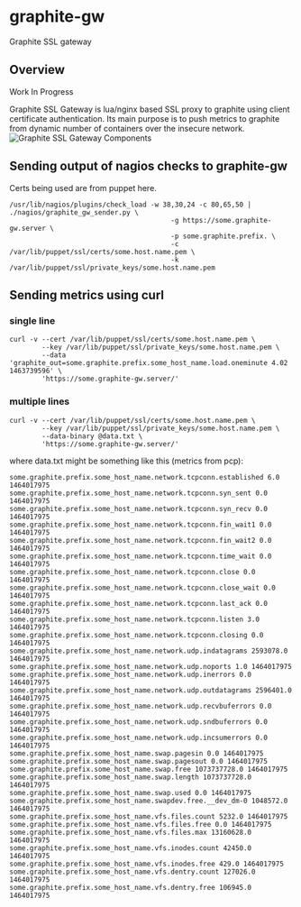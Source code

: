 # graphite-gw
Graphite SSL gateway

## Overview

Work In Progress

Graphite SSL Gateway is lua/nginx based SSL proxy to graphite using client certificate authentication. Its main purpose is to push metrics to graphite from dynamic number of containers over the insecure network.
![Graphite SSL Gateway Components](https://github.com/RTBHOUSE/graphite-gw/raw/master/docs/img/graphite-gw.png "Graphite SSL Gateway Components")

## Sending output of nagios checks to graphite-gw

Certs being used are from puppet here.

```
/usr/lib/nagios/plugins/check_load -w 38,30,24 -c 80,65,50 | ./nagios/graphite_gw_sender.py \
                                        -g https://some.graphite-gw.server \
                                        -p some.graphite.prefix. \
                                        -c /var/lib/puppet/ssl/certs/some.host.name.pem \
                                        -k /var/lib/puppet/ssl/private_keys/some.host.name.pem
```

## Sending metrics using curl

### single line
```
curl -v --cert /var/lib/puppet/ssl/certs/some.host.name.pem \
        --key /var/lib/puppet/ssl/private_keys/some.host.name.pem \
        --data 'graphite_out=some.graphite.prefix.some_host_name.load.oneminute 4.02 1463739596' \
        'https://some.graphite-gw.server/'
```

### multiple lines

```
curl -v --cert /var/lib/puppet/ssl/certs/some.host.name.pem \
        --key /var/lib/puppet/ssl/private_keys/some.host.name.pem \
        --data-binary @data.txt \
        'https://some.graphite-gw.server/'
```

where data.txt might be something like this (metrics from pcp):

```
some.graphite.prefix.some_host_name.network.tcpconn.established 6.0 1464017975
some.graphite.prefix.some_host_name.network.tcpconn.syn_sent 0.0 1464017975
some.graphite.prefix.some_host_name.network.tcpconn.syn_recv 0.0 1464017975
some.graphite.prefix.some_host_name.network.tcpconn.fin_wait1 0.0 1464017975
some.graphite.prefix.some_host_name.network.tcpconn.fin_wait2 0.0 1464017975
some.graphite.prefix.some_host_name.network.tcpconn.time_wait 0.0 1464017975
some.graphite.prefix.some_host_name.network.tcpconn.close 0.0 1464017975
some.graphite.prefix.some_host_name.network.tcpconn.close_wait 0.0 1464017975
some.graphite.prefix.some_host_name.network.tcpconn.last_ack 0.0 1464017975
some.graphite.prefix.some_host_name.network.tcpconn.listen 3.0 1464017975
some.graphite.prefix.some_host_name.network.tcpconn.closing 0.0 1464017975
some.graphite.prefix.some_host_name.network.udp.indatagrams 2593078.0 1464017975
some.graphite.prefix.some_host_name.network.udp.noports 1.0 1464017975
some.graphite.prefix.some_host_name.network.udp.inerrors 0.0 1464017975
some.graphite.prefix.some_host_name.network.udp.outdatagrams 2596401.0 1464017975
some.graphite.prefix.some_host_name.network.udp.recvbuferrors 0.0 1464017975
some.graphite.prefix.some_host_name.network.udp.sndbuferrors 0.0 1464017975
some.graphite.prefix.some_host_name.network.udp.incsumerrors 0.0 1464017975
some.graphite.prefix.some_host_name.swap.pagesin 0.0 1464017975
some.graphite.prefix.some_host_name.swap.pagesout 0.0 1464017975
some.graphite.prefix.some_host_name.swap.free 1073737728.0 1464017975
some.graphite.prefix.some_host_name.swap.length 1073737728.0 1464017975
some.graphite.prefix.some_host_name.swap.used 0.0 1464017975
some.graphite.prefix.some_host_name.swapdev.free.__dev_dm-0 1048572.0 1464017975
some.graphite.prefix.some_host_name.vfs.files.count 5232.0 1464017975
some.graphite.prefix.some_host_name.vfs.files.free 0.0 1464017975
some.graphite.prefix.some_host_name.vfs.files.max 13160628.0 1464017975
some.graphite.prefix.some_host_name.vfs.inodes.count 42450.0 1464017975
some.graphite.prefix.some_host_name.vfs.inodes.free 429.0 1464017975
some.graphite.prefix.some_host_name.vfs.dentry.count 127026.0 1464017975
some.graphite.prefix.some_host_name.vfs.dentry.free 106945.0 1464017975
```
